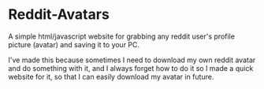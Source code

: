# Reddit-Avatars
A simple html/javascript website for grabbing any reddit user's profile picture (avatar) and saving it to your PC.

I've made this because sometimes I need to download my own reddit avatar and do something with it, and I always forget how to do it so I made a quick website for it, so that I can easily download my avatar in future.
